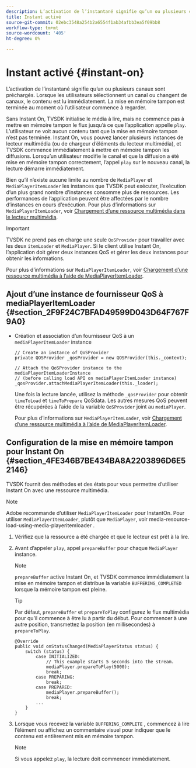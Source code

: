 ```yaml
---
description: L’activation de l’instantané signifie qu’un ou plusieurs canaux sont préchargés. Lorsque les utilisateurs sélectionnent un canal ou changent de canaux, le contenu est lu immédiatement. La mise en mémoire tampon est terminée au moment où l’utilisateur commence à regarder.
title: Instant activé
source-git-commit: 02ebc3548a254b2a6554f1ab34afbb3ea5f09bb8
workflow-type: tm+mt
source-wordcount: '405'
ht-degree: 0%

---
```


# Instant activé {#instant-on}

L’activation de l’instantané signifie qu’un ou plusieurs canaux sont préchargés. Lorsque les utilisateurs sélectionnent un canal ou changent de canaux, le contenu est lu immédiatement. La mise en mémoire tampon est terminée au moment où l’utilisateur commence à regarder.

Sans Instant On, TVSDK initialise le média à lire, mais ne commence pas à mettre en mémoire tampon le flux jusqu’à ce que l’application appelle `play`. L’utilisateur ne voit aucun contenu tant que la mise en mémoire tampon n’est pas terminée. Instant On, vous pouvez lancer plusieurs instances de lecteur multimédia (ou de chargeur d’éléments du lecteur multimédia), et TVSDK commence immédiatement à mettre en mémoire tampon les diffusions. Lorsqu’un utilisateur modifie le canal et que la diffusion a été mise en mémoire tampon correctement, l’appel `play` sur le nouveau canal, la lecture démarre immédiatement.

Bien qu’il n’existe aucune limite au nombre de `MediaPlayer` et `MediaPlayerItemLoader` les instances que TVSDK peut exécuter, l’exécution d’un plus grand nombre d’instances consomme plus de ressources. Les performances de l’application peuvent être affectées par le nombre d’instances en cours d’exécution. Pour plus d’informations sur `MediaPlayerItemLoader`, voir [Chargement d’une ressource multimédia dans le lecteur multimédia](../../../tvsdk-2.7-for-android/content-playback-options/mediaplayer-initialize-for-video/t-psdk-android-2.7-media-resource-load.md).

>[!IMPORTANT]
>
>TVSDK ne prend pas en charge une seule `QoSProvider` pour travailler avec les deux `itemLoader` et `MediaPlayer`. Si le client utilise Instant On, l’application doit gérer deux instances QoS et gérer les deux instances pour obtenir les informations.

Pour plus d’informations sur `MediaPlayerItemLoader`, voir [Chargement d’une ressource multimédia à l’aide de MediaPlayerItemLoader](../../../tvsdk-2.7-for-android/content-playback-options/mediaplayer-initialize-for-video/t-psdk-android-2.7-media-resource-load-using-mediaplayeritemloader.md).

## Ajout d’une instance de fournisseur QoS à mediaPlayerItemLoader {#section_2F9F24C7BFAD49599D043D64F767F9A0}

* Création et association d’un fournisseur QoS à un `mediaPlayerItemLoader` instance

  ```
  // Create an instance of QoSProvider  
  private QOSProvider _qosProvider = new QOSProvider(this._context);  
  
  // Attach the QoSProvider instance to the mediaPlayerItemLoaderInstance  
  // (before calling load API on mediaPlayerItemLoader instance)  
  _qosProvider.attachMediaPlayerItemLoader(this._loader); 
  ```

  Une fois la lecture lancée, utilisez la méthode `_qosProvider` pour obtenir `timeToLoad` et `timeToPrepare` QoSdata. Les autres mesures QoS peuvent être récupérées à l’aide de la variable `QoSProvider` joint au `mediaPlayer`.

  Pour plus d’informations sur `MediaPlayerItemLoader`, voir [Chargement d’une ressource multimédia à l’aide de MediaPlayerItemLoader](../../../tvsdk-2.7-for-android/content-playback-options/mediaplayer-initialize-for-video/t-psdk-android-2.7-media-resource-load-using-mediaplayeritemloader.md#use-mediaplayeritemloader).

## Configuration de la mise en mémoire tampon pour Instant On {#section_4FE346B7BE434BA8A2203896D6E52146}

TVSDK fournit des méthodes et des états pour vous permettre d’utiliser Instant On avec une ressource multimédia.

>[!NOTE]
>
>Adobe recommande d’utiliser `MediaPlayerItemLoader` pour InstantOn. Pour utiliser `MediaPlayerItemLoader`, plutôt que `MediaPlayer`, voir media-resource-load-using-media-playeritemloader .

1. Vérifiez que la ressource a été chargée et que le lecteur est prêt à la lire.
1. Avant d’appeler `play`, appel `prepareBuffer` pour chaque `MediaPlayer` instance.

   >[!NOTE]
   >
   >`prepareBuffer` active Instant On, et TVSDK commence immédiatement la mise en mémoire tampon et distribue la variable `BUFFERING_COMPLETED` lorsque la mémoire tampon est pleine.

   >[!TIP]
   >
   >Par défaut, `prepareBuffer` et `prepareToPlay` configurez le flux multimédia pour qu’il commence à être lu à partir du début. Pour commencer à une autre position, transmettez la position (en millisecondes) à `prepareToPlay`.

   ```
   @Override 
   public void onStatusChanged(MediaPlayerStatus status) { 
       switch (status) { 
           case INITIALIZED: 
               // This example starts 5 seconds into the stream. 
               mediaPlayer.prepareToPlay(5000); 
               break; 
           case PREPARING: 
               break; 
           case PREPARED: 
               mediaPlayer.prepareBuffer(); 
               break; 
           ... 
       } 
   }
   ```

1. Lorsque vous recevez la variable `BUFFERING_COMPLETE` , commencez à lire l’élément ou affichez un commentaire visuel pour indiquer que le contenu est entièrement mis en mémoire tampon.

   >[!NOTE]
   >
   >Si vous appelez `play`, la lecture doit commencer immédiatement.
